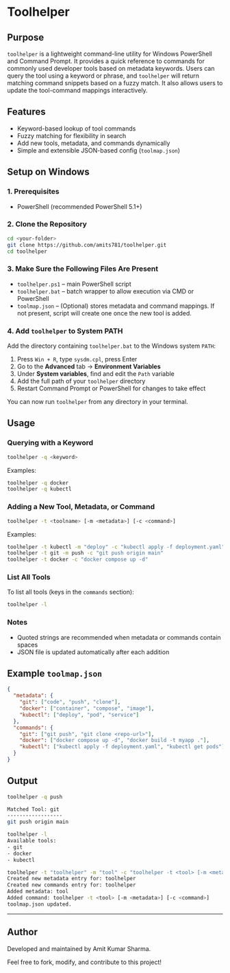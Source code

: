 # Toolhelper

## Purpose

`toolhelper` is a lightweight command-line utility for Windows PowerShell and Command Prompt. It provides a quick reference to commands for commonly used developer tools based on metadata keywords. Users can query the tool using a keyword or phrase, and `toolhelper` will return matching command snippets based on a fuzzy match. It also allows users to update the tool-command mappings interactively.

## Features

* Keyword-based lookup of tool commands
* Fuzzy matching for flexibility in search
* Add new tools, metadata, and commands dynamically
* Simple and extensible JSON-based config (`toolmap.json`)

## Setup on Windows

### 1. Prerequisites

* PowerShell (recommended PowerShell 5.1+)

### 2. Clone the Repository

```bash
cd <your-folder>
git clone https://github.com/amits781/toolhelper.git
cd toolhelper
```

### 3. Make Sure the Following Files Are Present

* `toolhelper.ps1` – main PowerShell script
* `toolhelper.bat` – batch wrapper to allow execution via CMD or PowerShell
* `toolmap.json` – (Optional) stores metadata and command mappings. If not present, script will create one once the new tool is added.

### 4. Add `toolhelper` to System PATH

Add the directory containing `toolhelper.bat` to the Windows system `PATH`:

1. Press `Win + R`, type `sysdm.cpl`, press Enter
2. Go to the **Advanced** tab → **Environment Variables**
3. Under **System variables**, find and edit the `Path` variable
4. Add the full path of your `toolhelper` directory
5. Restart Command Prompt or PowerShell for changes to take effect

You can now run `toolhelper` from any directory in your terminal.

## Usage

### Querying with a Keyword

```bash
toolhelper -q <keyword>
```

Examples:

```bash
toolhelper -q docker
toolhelper -q kubectl
```

### Adding a New Tool, Metadata, or Command

```bash
toolhelper -t <toolname> [-m <metadata>] [-c <command>]
```

Examples:

```bash
toolhelper -t kubectl -m "deploy" -c "kubectl apply -f deployment.yaml"
toolhelper -t git -m push -c "git push origin main"
toolhelper -t docker -c "docker compose up -d"
```

### List All Tools

To list all tools (keys in the `commands` section):

```bash
toolhelper -l
```

### Notes

* Quoted strings are recommended when metadata or commands contain spaces
* JSON file is updated automatically after each addition

## Example `toolmap.json`

```json
{
  "metadata": {
    "git": ["code", "push", "clone"],
    "docker": ["container", "compose", "image"],
    "kubectl": ["deploy", "pod", "service"]
  },
  "commands": {
    "git": ["git push", "git clone <repo-url>"],
    "docker": ["docker compose up -d", "docker build -t myapp ."],
    "kubectl": ["kubectl apply -f deployment.yaml", "kubectl get pods"]
  }
}
```

## Output

```bash
toolhelper -q push

Matched Tool: git
------------------
git push origin main
```
```bash
toolhelper -l
Available tools:
- git
- docker
- kubectl
```
```bash
toolhelper -t "toolhelper" -m "tool" -c "toolhelper -t <tool> [-m <metadata>] [-c <command>]"
Created new metadata entry for: toolhelper
Created new commands entry for: toolhelper
Added metadata: tool
Added command: toolhelper -t <tool> [-m <metadata>] [-c <command>]
toolmap.json updated.
```
---

## Author

Developed and maintained by Amit Kumar Sharma.

Feel free to fork, modify, and contribute to this project!
